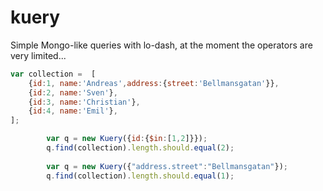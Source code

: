 # kuery

Simple Mongo-like queries with lo-dash, at the moment the operators are very limited...
```javascript
var collection =  [
	{id:1, name:'Andreas',address:{street:'Bellmansgatan'}},
	{id:2, name:'Sven'},
	{id:3, name:'Christian'},
	{id:4, name:'Emil'},
];

		var q = new Kuery({id:{$in:[1,2]}});
		q.find(collection).length.should.equal(2);
		
		var q = new Kuery({"address.street":"Bellmansgatan"});
		q.find(collection).length.should.equal(1);
```
